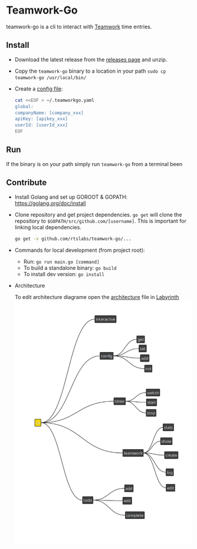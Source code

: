 # Teamwork-Go

teamwork-go is a cli to interact with [Teamwork](https://www.teamwork.com/) time entries.

## Install

* Download the latest release from the [releases page](https://github.com/rtslabs/teamwork-go/releases) and unzip.
* Copy the `teamwork-go` binary to a location in your path `sudo cp teamwork-go /usr/local/bin/`
* Create a [config file](docs/example.teamworkgo.yaml):

    ```bash
    cat <<EOF > ~/.teamworkgo.yaml
    global:
    companyName: [company_xxx]
    apiKey: [apikey_xxx]
    userId: [userId_xxx]
    EOF
    ```

## Run

If the binary is on your path simply run `teamwork-go` from a terminal
been
## Contribute

* Install Golang and set up GOROOT & GOPATH: https://golang.org/doc/install
* Clone repository and get project dependencies. `go get` will clone the repository to `$GOPATH/src/github.com/[username]`. This is important for linking local dependencies.

    ```bash
    go get -v github.com/rtslabs/teamwork-go/...
    ```

* Commands for local development (from project root):
    * Run: `go run main.go [command]`
    * To build a standalone binary: `go build`
    * To install dev version: `go install`

* Architecture

    To edit architecture diagrame open the [architecture](docs/design/architecture.mapz) file in [Labyrinth](https://people.gnome.org/~dscorgie/labyrinth.html)
    ![arch:](docs/design/architecture2.png)